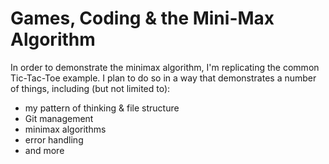 # Games, Coding & the Mini-Max Algorithm

In order to demonstrate the minimax algorithm, I'm replicating the common Tic-Tac-Toe example. I plan to do so in a way that demonstrates a number of things, including (but not limited to):
- my pattern of thinking & file structure
- Git management
- minimax algorithms
- error handling
- and more
